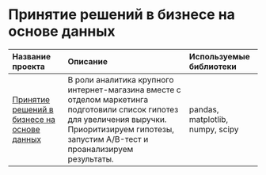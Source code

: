 # Принятие решений в бизнесе на основе данных

| Название проекта            | Описание         | Используемые библиотеки                     |
| :-------------------- | :--------------------- |:---------------------------|
|[Принятие решений в бизнесе на основе данных](https://github.com/VH135/making-decisions-in-business/blob/main/making-decisions-in-business-ab-tests.ipynb "Принятие решений в бизнесе на основе данных") | В роли аналитика крупного интернет-магазина вместе с отделом маркетинга подготовили список гипотез для увеличения выручки. Приоритизируем гипотезы, запустим A/B-тест и проанализируем результаты. | pandas, matplotlib, numpy, scipy 
